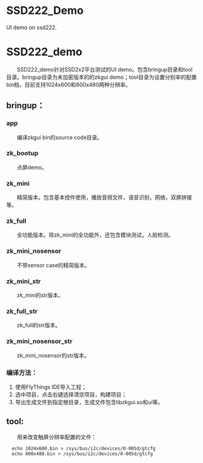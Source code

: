 # SSD222_Demo
UI demo on ssd222.

# SSD222_demo

<p style="text-indent:2em">SSD222_demo针对SSD2x2平台测试的UI demo。包含bringup目录和tool目录。bringup目录为未加密版本的的zkgui demo；tool目录为设置分别率的配置bin档，目前支持1024x600和800x480两种分辨率。</p>

## bringup：

### app
<p style="text-indent:2em">编译zkgui bin的source code目录。</p>

### zk_bootup
<p style="text-indent:2em">点屏demo。</p>

### zk_mini
<p style="text-indent:2em">精简版本。包含基本控件使用，播放音频文件，语音识别，网络，双屏拼接等。</p>

### zk_full
<p style="text-indent:2em">全功能版本。除zk_mini的全功能外，还包含模块测试，人脸检测。</p>

### zk_mini_nosensor
<p style="text-indent:2em">不带sensor case的精简版本。</p>

### zk_mini_str
<p style="text-indent:2em">zk_mini的str版本。</p>

### zk_full_str
<p style="text-indent:2em">zk_full的str版本。</p>

### zk_mini_nosensor_str
<p style="text-indent:2em">zk_mini_nosensor的str版本。</p>

### 编译方法：
1. 使用FlyThings IDE导入工程；
2. 选中项目，点击右键选择清空项目，构建项目；
3. 导出生成文件到指定根目录，生成文件包含libzkgui.so和ui等。

## tool:
<p style="text-indent:2em">用来改变触屏分辨率配置的文件：</p>

```
  echo 1024x600.bin > /sys/bus/i2c/devices/0-005d/gtcfg
  echo 800x480.bin > /sys/bus/i2c/devices/0-005d/gtcfg
```
